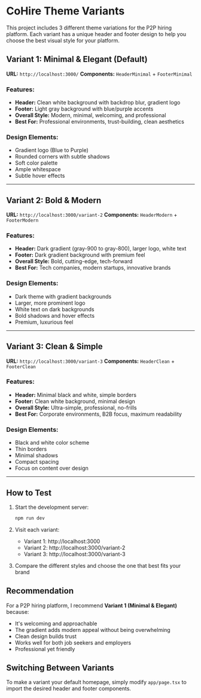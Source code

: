 # CoHire Theme Variants

This project includes 3 different theme variations for the P2P hiring platform. Each variant has a unique header and footer design to help you choose the best visual style for your platform.

## Variant 1: Minimal & Elegant (Default)
**URL:** `http://localhost:3000/`
**Components:** `HeaderMinimal` + `FooterMinimal`

### Features:
- **Header:** Clean white background with backdrop blur, gradient logo
- **Footer:** Light gray background with blue/purple accents
- **Overall Style:** Modern, minimal, welcoming, and professional
- **Best For:** Professional environments, trust-building, clean aesthetics

### Design Elements:
- Gradient logo (Blue to Purple)
- Rounded corners with subtle shadows
- Soft color palette
- Ample whitespace
- Subtle hover effects

---

## Variant 2: Bold & Modern
**URL:** `http://localhost:3000/variant-2`
**Components:** `HeaderModern` + `FooterModern`

### Features:
- **Header:** Dark gradient (gray-900 to gray-800), larger logo, white text
- **Footer:** Dark gradient background with premium feel
- **Overall Style:** Bold, cutting-edge, tech-forward
- **Best For:** Tech companies, modern startups, innovative brands

### Design Elements:
- Dark theme with gradient backgrounds
- Larger, more prominent logo
- White text on dark backgrounds
- Bold shadows and hover effects
- Premium, luxurious feel

---

## Variant 3: Clean & Simple
**URL:** `http://localhost:3000/variant-3`
**Components:** `HeaderClean` + `FooterClean`

### Features:
- **Header:** Minimal black and white, simple borders
- **Footer:** Clean white background, minimal design
- **Overall Style:** Ultra-simple, professional, no-frills
- **Best For:** Corporate environments, B2B focus, maximum readability

### Design Elements:
- Black and white color scheme
- Thin borders
- Minimal shadows
- Compact spacing
- Focus on content over design

---

## How to Test

1. Start the development server:
   ```bash
   npm run dev
   ```

2. Visit each variant:
   - Variant 1: http://localhost:3000
   - Variant 2: http://localhost:3000/variant-2
   - Variant 3: http://localhost:3000/variant-3

3. Compare the different styles and choose the one that best fits your brand

## Recommendation

For a P2P hiring platform, I recommend **Variant 1 (Minimal & Elegant)** because:
- It's welcoming and approachable
- The gradient adds modern appeal without being overwhelming
- Clean design builds trust
- Works well for both job seekers and employers
- Professional yet friendly

## Switching Between Variants

To make a variant your default homepage, simply modify `app/page.tsx` to import the desired header and footer components.


